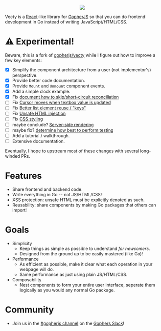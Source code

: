 <p align="center">
	<img src="https://googledrive.com/host/0B2Crq763J1N4QkNHcHdxcTdxYjg/vecty_logo.png" />
</p>

Vecty is a [React](https://facebook.github.io/react/)-like library for [GopherJS](https://github.com/gopherjs/gopherjs) so that you can do frontend development in Go instead of writing JavaScript/HTML/CSS.

⚠ Experimental!
=================

Beware, this is a fork of [gopherjs/vecty](https://github.com/gopherjs/vecty) while I figure out how to improve a few key elements:

- [x] Simplify the component architecture from a user (not implementor's) perspective.
- [x] Provide better code documentation.
- [x] Provide `Mount` and `Unmount` component events.
- [x] Add a simple clock example.
- [x] Fix [document how to skip/short-circuit reconciliation](https://github.com/gopherjs/vecty/issues/27)
- [ ] Fix [Cursor moves when textbox value is updated](https://github.com/gopherjs/vecty/issues/50)
- [ ] Fix [Better list element reuse / "keys"](https://github.com/gopherjs/vecty/issues/25)
- [ ] Fix [Unsafe HTML injection](https://github.com/gopherjs/vecty/issues/20)
- [ ] Fix [CSS styling](https://github.com/gopherjs/vecty/issues/22)
- [ ] maybe conclude? [Server-side rendering](https://github.com/gopherjs/vecty/issues/23)
- [ ] maybe fix? [determine how best to perform testing](https://github.com/gopherjs/vecty/issues/29)
- [ ] Add a tutorial / walkthrough.
- [ ] Extensive documentation.

Eventually, I hope to upstream most of these changes with several long-winded PRs.

Features
========

-	Share frontend and backend code.
-	Write everything in Go -- not JS/HTML/CSS!
-	XSS protection: unsafe HTML must be explicitly denoted as such.
-	Reusability: share components by making Go packages that others can import!

Goals
=====

-	Simplicity
	-	Keep things as simple as possible to understand *for newcomers*.
	-	Designed from the ground up to be easily mastered (like Go)!
-	Performance
	-	As efficient as possible, make it clear what each operation in your webpage will do.
	-	Same performance as just using plain JS/HTML/CSS.
-	Composability
	-	Nest components to form your entire user interface, seperate them logically as you would any normal Go package.

Community
=========

- Join us in the [#gopherjs channel](https://gophers.slack.com/messages/gopherjs/) on the [Gophers Slack](https://gophersinvite.herokuapp.com/)!
